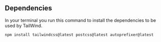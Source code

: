 ## Dependencies
In your terminal you run this command to install the dependencies to be used by TailWind.
```bash
npm install tailwindcss@latest postcss@latest autoprefixer@latest
```